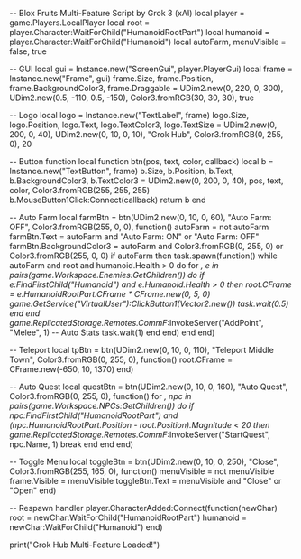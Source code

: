 -- Blox Fruits Multi-Feature Script by Grok 3 (xAI)
local player = game.Players.LocalPlayer
local root = player.Character:WaitForChild("HumanoidRootPart")
local humanoid = player.Character:WaitForChild("Humanoid")
local autoFarm, menuVisible = false, true

-- GUI
local gui = Instance.new("ScreenGui", player.PlayerGui)
local frame = Instance.new("Frame", gui)
frame.Size, frame.Position, frame.BackgroundColor3, frame.Draggable = UDim2.new(0, 220, 0, 300), UDim2.new(0.5, -110, 0.5, -150), Color3.fromRGB(30, 30, 30), true

-- Logo
local logo = Instance.new("TextLabel", frame)
logo.Size, logo.Position, logo.Text, logo.TextColor3, logo.TextSize = UDim2.new(0, 200, 0, 40), UDim2.new(0, 10, 0, 10), "Grok Hub", Color3.fromRGB(0, 255, 0), 20

-- Button function
local function btn(pos, text, color, callback)
    local b = Instance.new("TextButton", frame)
    b.Size, b.Position, b.Text, b.BackgroundColor3, b.TextColor3 = UDim2.new(0, 200, 0, 40), pos, text, color, Color3.fromRGB(255, 255, 255)
    b.MouseButton1Click:Connect(callback)
    return b
end

-- Auto Farm
local farmBtn = btn(UDim2.new(0, 10, 0, 60), "Auto Farm: OFF", Color3.fromRGB(255, 0, 0), function()
    autoFarm = not autoFarm
    farmBtn.Text = autoFarm and "Auto Farm: ON" or "Auto Farm: OFF"
    farmBtn.BackgroundColor3 = autoFarm and Color3.fromRGB(0, 255, 0) or Color3.fromRGB(255, 0, 0)
    if autoFarm then task.spawn(function()
        while autoFarm and root and humanoid.Health > 0 do
            for _, e in pairs(game.Workspace.Enemies:GetChildren()) do
                if e:FindFirstChild("Humanoid") and e.Humanoid.Health > 0 then
                    root.CFrame = e.HumanoidRootPart.CFrame * CFrame.new(0, 5, 0)
                    game:GetService("VirtualUser"):ClickButton1(Vector2.new())
                    task.wait(0.5)
                end
            end
            game.ReplicatedStorage.Remotes.CommF_:InvokeServer("AddPoint", "Melee", 1) -- Auto Stats
            task.wait(1)
        end
    end) end
end)

-- Teleport
local tpBtn = btn(UDim2.new(0, 10, 0, 110), "Teleport Middle Town", Color3.fromRGB(0, 255, 0), function()
    root.CFrame = CFrame.new(-650, 10, 1370)
end)

-- Auto Quest
local questBtn = btn(UDim2.new(0, 10, 0, 160), "Auto Quest", Color3.fromRGB(0, 255, 0), function()
    for _, npc in pairs(game.Workspace.NPCs:GetChildren()) do
        if npc:FindFirstChild("HumanoidRootPart") and (npc.HumanoidRootPart.Position - root.Position).Magnitude < 20 then
            game.ReplicatedStorage.Remotes.CommF_:InvokeServer("StartQuest", npc.Name, 1)
            break
        end
    end
end)

-- Toggle Menu
local toggleBtn = btn(UDim2.new(0, 10, 0, 250), "Close", Color3.fromRGB(255, 165, 0), function()
    menuVisible = not menuVisible
    frame.Visible = menuVisible
    toggleBtn.Text = menuVisible and "Close" or "Open"
end)

-- Respawn handler
player.CharacterAdded:Connect(function(newChar)
    root = newChar:WaitForChild("HumanoidRootPart")
    humanoid = newChar:WaitForChild("Humanoid")
end)

print("Grok Hub Multi-Feature Loaded!")
